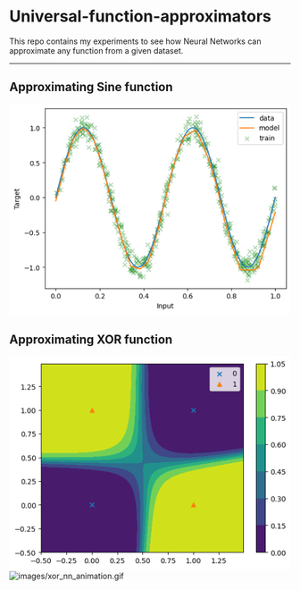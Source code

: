 # Universal-function-approximators
This repo contains my experiments to see how Neural Networks can approximate any function from a given dataset.

---
## Approximating Sine function 
![images/sine.png](images/sine.png)

## Approximating XOR function
![images/xor2.png](images/xor2.png)
![images/xor_nn_animation.gif](images/xor_nn_animation.gif)
